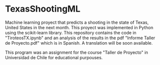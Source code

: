 # TexasShootingML


Machine learning proyect that predicts a shooting in the state of Texas, United States in the next month. This proyect was implemented in Python using the scikit-learn library.
This repository contains the code in "TiroteosTX.ipynb" and an analysis of the results in the pdf "Informe Taller de Proyecto.pdf" which is in Spanish. A translation will be soon available.

This program was an assignment for the course "Taller de Proyecto" in Universidad de Chile for educational purpouses.







